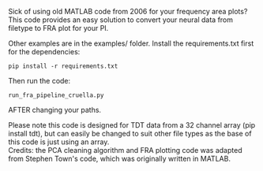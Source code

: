 Sick of using old MATLAB code from 2006 for your frequency area plots? This code provides an easy solution to 
convert your neural data from filetype to FRA plot for your PI. <br>

Other examples are in the examples/ folder.
Install the requirements.txt first for the dependencies:
```
pip install -r requirements.txt
```
Then run the code:
```
run_fra_pipeline_cruella.py
```

AFTER changing your paths. <br>

Please note this code is designed for TDT data from a 32 channel array (pip install tdt), but can easily be changed to suit
other file types as the base of this code is just using an array. <br>
Credits: the PCA cleaning algorithm and FRA plotting code was adapted from Stephen Town's code, which was originally written in MATLAB.